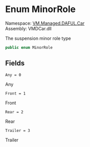 # Enum MinorRole

Namespace: [VM.Managed.DAFUL.Car](VM.Managed.DAFUL.Car.md)  
Assembly: VMDCar.dll  

The suspension minor role type

```csharp
public enum MinorRole
```

## Fields

`Any = 0` 

Any



`Front = 1` 

Front



`Rear = 2` 

Rear



`Trailer = 3` 

Trailer




